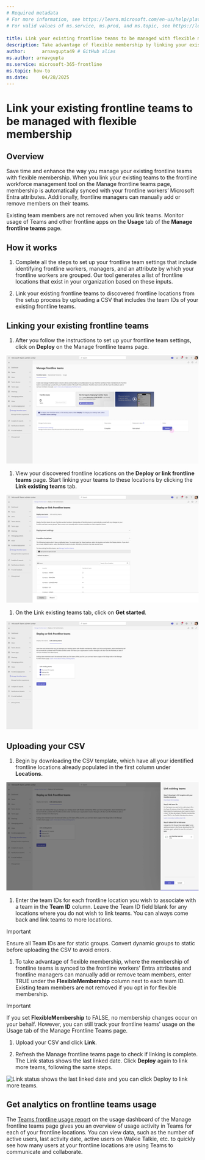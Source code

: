 ```yaml
---
# Required metadata
# For more information, see https://learn.microsoft.com/en-us/help/platform/learn-editor-add-metadata
# For valid values of ms.service, ms.prod, and ms.topic, see https://learn.microsoft.com/en-us/help/platform/metadata-taxonomies

title: Link your existing frontline teams to be managed with flexible membership
description: Take advantage of flexible membership by linking your existing teams to the frontline workforce management tool on the Manage frontline teams page.
author:      arnavgupta49 # GitHub alias
ms.author: arnavgupta
ms.service: microsoft-365-frontline
ms.topic: how-to
ms.date:     04/28/2025
---
```


# Link your existing frontline teams to be managed with flexible membership

## Overview

Save time and enhance the way you manage your existing frontline teams with flexible membership. When you link your existing teams to the frontline workforce management tool on the Manage frontline teams page, membership is automatically synced with your frontline workers’ Microsoft Entra attributes. Additionally, frontline managers can manually add or remove members on their teams.

Existing team members are not removed when you link teams. Monitor usage of Teams and other frontline apps on the **Usage** tab of the **Manage frontline teams** page.

## How it works

1. Complete all the steps to set up your frontline team settings that include identifying frontline workers, managers, and an attribute by which your frontline workers are grouped. Our tool generates a list of frontline locations that exist in your organization based on these inputs.

1. Link your existing frontline teams to discovered frontline locations from the setup process by uploading a CSV that includes the team IDs of your existing frontline teams.

## Linking your existing frontline teams

1. After you follow the instructions to set up your frontline team settings, click on **Deploy** on the Manage frontline teams page.

![Click Deploy on the Manage frontline teams page on the Teams admin center to get started.](microsoft-365/frontline/media/manage-frontline-teams-page.png)![]()

1. View your discovered frontline locations on the **Deploy or link frontline teams** page. Start linking your teams to these locations by clicking the **Link existing teams** tab.

![View your discovered locations on the Deploy or link frontline teams page and click Link existing teams to learn more about linking teams.](microsoft-365/frontline/media/deploy-or-link-frontline-teams-discovered-locations.png)

1. On the Link existing teams tab, click on **Get started**.

![Click Get started on the Link existing teams tab to start linking.](microsoft-365/frontline/media/deploy-or-link-frontline-teams-linking-teams.png)



## Uploading your CSV

1. Begin by downloading the CSV template, which have all your identified frontline locations already populated in the first column under **Locations**.

![Upload your CSV of team IDs of the teams you want to link.](microsoft-365/frontline/media/linking-teams.png)

1. Enter the team IDs for each frontline location you wish to associate with a team in the **Team ID** column. Leave the Team ID field blank for any locations where you do not wish to link teams. You can always come back and link teams to more locations.

> [!IMPORTANT]
> Ensure all Team IDs are for static groups. Convert dynamic groups to static before uploading the CSV to avoid errors.

1. To take advantage of flexible membership, where the membership of frontline teams is synced to the frontline workers' Entra attributes and frontline managers can manually add or remove team members, enter TRUE under the **FlexibleMembership** column next to each team ID. Existing team members are not removed if you opt in for flexible membership.

> [!IMPORTANT]
> If you set **FlexibleMembership** to FALSE, no membership changes occur on your behalf. However, you can still track your frontline teams' usage on the Usage tab of the Manage Frontline Teams page.
1. Upload your CSV and click **Link**.
![]()

1. Refresh the Manage frontline teams page to check if linking is complete. The Link status shows the last linked date. Click **Deploy** again to link more teams, following the same steps.

![Link status shows the last linked date and you can click Deploy to link more teams.](media/frontline/link-complete.png)

## Get analytics on frontline teams usage

The [Teams frontline usage report](/microsoft-365/frontline/frontline-usage-report) on the usage dashboard of the Manage frontline teams page gives you an overview of usage activity in Teams for each of your frontline locations. You can view data, such as the number of active users, last activity date, active users on Walkie Talkie, etc. to quickly see how many users at your frontline locations are using Teams to communicate and collaborate.

 
